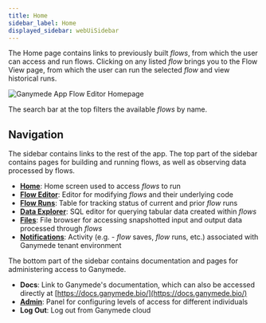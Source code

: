 ```yaml
---
title: Home
sidebar_label: Home
displayed_sidebar: webUiSidebar
---
```



The Home page contains links to previously built _flows_, from which the user can access and run flows.  Clicking on any listed _flow_ brings you to the Flow View page, from which the user can run the selected _flow_ and view historical runs.

![Ganymede App Flow Editor Homepage](https://ganymede-bio.mo.cloudinary.net/apiServer/HomeScreen_20221216.png)

The search bar at the top filters the available _flows_ by name.

## Navigation

The sidebar contains links to the rest of the app.  The top part of the sidebar contains pages for building and running flows, as well as observing data processed by flows.

- [**Home**](./Home.md): Home screen used to access _flows_ to run
- [**Flow Editor**](./FlowEditor.md): Editor for modifying _flows_ and their underlying code
- [**Flow Runs**](./FlowRuns.md): Table for tracking status of current and prior _flow_ runs
- [**Data Explorer**](./DataExplorer.md): SQL editor for querying tabular data created within _flows_
- [**Files**](./Files.md): File browser for accessing snapshotted input and output data processed through _flows_
- [**Notifications**](./Notifications.md): Activity (e.g. - _flow_ saves, _flow_ runs, etc.) associated with Ganymede tenant environment

The bottom part of the sidebar contains documentation and pages for administering access to Ganymede.

- **Docs**: Link to Ganymede's documentation, which can also be accessed directly at [https://docs.ganymede.bio/](https://docs.ganymede.bio/) 
- [**Admin**](./AdminControls.md): Panel for configuring levels of access for different individuals
- **Log Out**: Log out from Ganymede cloud